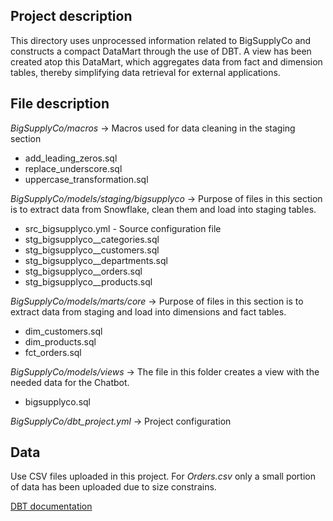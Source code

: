 ## Project description

This directory uses unprocessed information related to BigSupplyCo and constructs a compact DataMart through the use of DBT. A view has been created atop this DataMart, which aggregates data from fact and dimension tables, thereby simplifying data retrieval for external applications.



## File description

_BigSupplyCo/macros_ -> Macros used for data cleaning in the staging section

 - add_leading_zeros.sql
 - replace_underscore.sql
 - uppercase_transformation.sql

_BigSupplyCo/models/staging/bigsupplyco_  -> Purpose of files in this section is to extract data from 
                                            Snowflake, clean them and load into staging tables.

- src_bigsupplyco.yml - Source configuration file
- stg_bigsupplyco__categories.sql
- stg_bigsupplyco__customers.sql
- stg_bigsupplyco__departments.sql 
- stg_bigsupplyco__orders.sql
- stg_bigsupplyco__products.sql 

_BigSupplyCo/models/marts/core_  -> Purpose of files in this section is to extract data from staging and load into dimensions and fact tables. 

- dim_customers.sql
- dim_products.sql
- fct_orders.sql

_BigSupplyCo/models/views_ -> The file in this folder creates a view with the needed data for the Chatbot.

- bigsupplyco.sql

_BigSupplyCo/dbt_project.yml_ -> Project configuration

## Data

Use CSV files uploaded in this project. For *Orders.csv* only a small portion of data has been uploaded due to size constrains. 

[DBT documentation ](https://docs.getdbt.com/docs/introduction)
